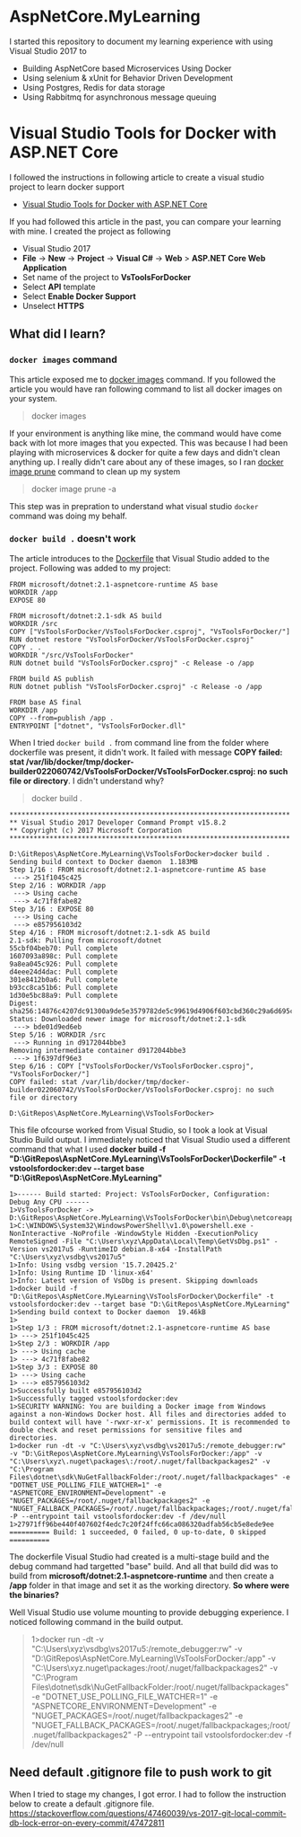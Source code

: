 # AspNetCore.MyLearning
I started this repository to document my learning experience with using Visual Studio 2017 to 
- Building AspNetCore based Microservices Using Docker 
- Using selenium & xUnit for Behavior Driven Development 
- Using Postgres, Redis for data storage
- Using Rabbitmq for asynchronous message queuing

# Visual Studio Tools for Docker with ASP.NET Core

I followed the instructions in following article to create a visual studio project to learn docker support

- [Visual Studio Tools for Docker with ASP.NET Core](https://docs.microsoft.com/en-us/aspnet/core/host-and-deploy/docker/visual-studio-tools-for-docker?view=aspnetcore-2.1)

If you had followed this article in the past, you can compare your learning with mine.  I created the project as following
- Visual Studio 2017
- **File** -> **New** -> **Project** -> **Visual C#** -> **Web** > **ASP.NET Core Web Application**
- Set name of the project to **VsToolsForDocker**
- Select **API** template
- Select **Enable Docker Support**
- Unselect **HTTPS**

## What did I learn?

### `docker images` command
This article exposed me to [docker images](https://docs.docker.com/engine/reference/commandline/images/) command.  If you followed the article you would have ran following command to list all docker images on your system.  

> docker images

If your environment is anything like mine, the command would have come back with lot more images that you expected.  This was because I had been playing with microservices & docker for quite a few days and didn't clean anything up.  I really didn't care about any of these images, so I ran [docker image prune](https://docs.docker.com/engine/reference/commandline/image_prune/) command to clean up my system

> docker image prune -a 

This step was in prepration to understand what visual studio `docker` command was doing my behalf.

### `docker build .` doesn't work
The article introduces to the [Dockerfile](https://docs.microsoft.com/en-us/aspnet/core/host-and-deploy/docker/visual-studio-tools-for-docker?view=aspnetcore-2.1#dockerfile-overview) that Visual Studio added to the project.  Following was added to my project:
```
FROM microsoft/dotnet:2.1-aspnetcore-runtime AS base
WORKDIR /app
EXPOSE 80

FROM microsoft/dotnet:2.1-sdk AS build
WORKDIR /src
COPY ["VsToolsForDocker/VsToolsForDocker.csproj", "VsToolsForDocker/"]
RUN dotnet restore "VsToolsForDocker/VsToolsForDocker.csproj"
COPY . .
WORKDIR "/src/VsToolsForDocker"
RUN dotnet build "VsToolsForDocker.csproj" -c Release -o /app

FROM build AS publish
RUN dotnet publish "VsToolsForDocker.csproj" -c Release -o /app

FROM base AS final
WORKDIR /app
COPY --from=publish /app .
ENTRYPOINT ["dotnet", "VsToolsForDocker.dll"
```

When I tried `docker build .` from command line from the folder where dockerfile was present, it didn't work.  It failed with message **COPY failed: stat /var/lib/docker/tmp/docker-builder022060742/VsToolsForDocker/VsToolsForDocker.csproj: no such file or directory**.  I didn't understand why? 

> docker build .

```
**********************************************************************
** Visual Studio 2017 Developer Command Prompt v15.8.2
** Copyright (c) 2017 Microsoft Corporation
**********************************************************************

D:\GitRepos\AspNetCore.MyLearning\VsToolsForDocker>docker build .
Sending build context to Docker daemon  1.183MB
Step 1/16 : FROM microsoft/dotnet:2.1-aspnetcore-runtime AS base
 ---> 251f1045c425
Step 2/16 : WORKDIR /app
 ---> Using cache
 ---> 4c71f8fabe82
Step 3/16 : EXPOSE 80
 ---> Using cache
 ---> e857956103d2
Step 4/16 : FROM microsoft/dotnet:2.1-sdk AS build
2.1-sdk: Pulling from microsoft/dotnet
55cbf04beb70: Pull complete
1607093a898c: Pull complete
9a8ea045c926: Pull complete
d4eee24d4dac: Pull complete
301e8412b0a6: Pull complete
b93cc8ca51b6: Pull complete
1d30e5bc88a9: Pull complete
Digest: sha256:14876c4207dc91300a9de5e3579782de5c99619d4906f603cbd360c29a6d695c
Status: Downloaded newer image for microsoft/dotnet:2.1-sdk
 ---> bde01d9ed6eb
Step 5/16 : WORKDIR /src
 ---> Running in d9172044bbe3
Removing intermediate container d9172044bbe3
 ---> 1f6397df96e3
Step 6/16 : COPY ["VsToolsForDocker/VsToolsForDocker.csproj", "VsToolsForDocker/"]
COPY failed: stat /var/lib/docker/tmp/docker-builder022060742/VsToolsForDocker/VsToolsForDocker.csproj: no such file or directory

D:\GitRepos\AspNetCore.MyLearning\VsToolsForDocker>
```

This file ofcourse worked from Visual Studio, so I took a look at Visual Studio Build output. I immediately noticed that Visual Studio used a different command that what I used **docker build -f "D:\GitRepos\AspNetCore.MyLearning\VsToolsForDocker\Dockerfile" -t vstoolsfordocker:dev --target base "D:\GitRepos\AspNetCore.MyLearning"**

```
1>------ Build started: Project: VsToolsForDocker, Configuration: Debug Any CPU ------
1>VsToolsForDocker -> D:\GitRepos\AspNetCore.MyLearning\VsToolsForDocker\bin\Debug\netcoreapp2.1\VsToolsForDocker.dll
1>C:\WINDOWS\System32\WindowsPowerShell\v1.0\powershell.exe -NonInteractive -NoProfile -WindowStyle Hidden -ExecutionPolicy RemoteSigned -File "C:\Users\xyz\AppData\Local\Temp\GetVsDbg.ps1" -Version vs2017u5 -RuntimeID debian.8-x64 -InstallPath "C:\Users\xyz\vsdbg\vs2017u5"
1>Info: Using vsdbg version '15.7.20425.2'
1>Info: Using Runtime ID 'linux-x64'
1>Info: Latest version of VsDbg is present. Skipping downloads
1>docker build -f "D:\GitRepos\AspNetCore.MyLearning\VsToolsForDocker\Dockerfile" -t vstoolsfordocker:dev --target base "D:\GitRepos\AspNetCore.MyLearning"
1>Sending build context to Docker daemon  19.46kB
1>
1>Step 1/3 : FROM microsoft/dotnet:2.1-aspnetcore-runtime AS base
1> ---> 251f1045c425
1>Step 2/3 : WORKDIR /app
1> ---> Using cache
1> ---> 4c71f8fabe82
1>Step 3/3 : EXPOSE 80
1> ---> Using cache
1> ---> e857956103d2
1>Successfully built e857956103d2
1>Successfully tagged vstoolsfordocker:dev
1>SECURITY WARNING: You are building a Docker image from Windows against a non-Windows Docker host. All files and directories added to build context will have '-rwxr-xr-x' permissions. It is recommended to double check and reset permissions for sensitive files and directories.
1>docker run -dt -v "C:\Users\xyz\vsdbg\vs2017u5:/remote_debugger:rw" -v "D:\GitRepos\AspNetCore.MyLearning\VsToolsForDocker:/app" -v "C:\Users\xyz\.nuget\packages\:/root/.nuget/fallbackpackages2" -v "C:\Program Files\dotnet\sdk\NuGetFallbackFolder:/root/.nuget/fallbackpackages" -e "DOTNET_USE_POLLING_FILE_WATCHER=1" -e "ASPNETCORE_ENVIRONMENT=Development" -e "NUGET_PACKAGES=/root/.nuget/fallbackpackages2" -e "NUGET_FALLBACK_PACKAGES=/root/.nuget/fallbackpackages;/root/.nuget/fallbackpackages2" -P --entrypoint tail vstoolsfordocker:dev -f /dev/null
1>27971ff96be440f407602f4edc7c20f24ffc66ca086320adfab56cb5e8ede9ee
========== Build: 1 succeeded, 0 failed, 0 up-to-date, 0 skipped ==========

```

The dockerfile Visual Studio had created is a multi-stage build and the debug command had targetted "base" build.  And all that build did was to build from **microsoft/dotnet:2.1-aspnetcore-runtime** and then create a **/app** folder in that image and set it as the working directory.  **So where were the binaries?**

Well Visual Studio use volume mounting to provide debugging experience.  I noticed following command in the build output.
> 1>docker run -dt -v "C:\Users\xyz\vsdbg\vs2017u5:/remote_debugger:rw" -v "D:\GitRepos\AspNetCore.MyLearning\VsToolsForDocker:/app" -v "C:\Users\xyz\.nuget\packages\:/root/.nuget/fallbackpackages2" -v "C:\Program Files\dotnet\sdk\NuGetFallbackFolder:/root/.nuget/fallbackpackages" -e "DOTNET_USE_POLLING_FILE_WATCHER=1" -e "ASPNETCORE_ENVIRONMENT=Development" -e "NUGET_PACKAGES=/root/.nuget/fallbackpackages2" -e "NUGET_FALLBACK_PACKAGES=/root/.nuget/fallbackpackages;/root/.nuget/fallbackpackages2" -P --entrypoint tail vstoolsfordocker:dev -f /dev/null

## Need default .gitignore file to push work to git
When I tried to stage my changes, I got error.  I had to follow the instruction below to create a default .gitignore file.
https://stackoverflow.com/questions/47460039/vs-2017-git-local-commit-db-lock-error-on-every-commit/47472811